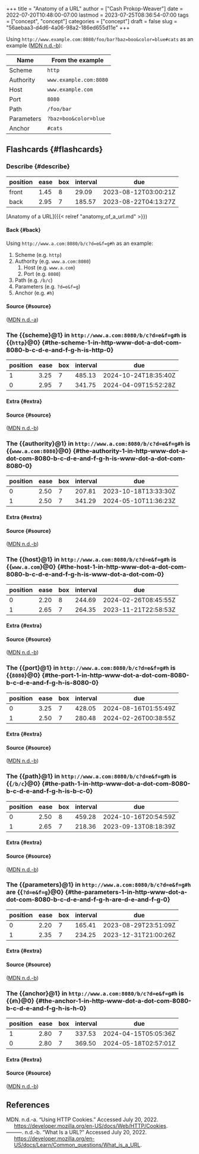 +++
title = "Anatomy of a URL"
author = ["Cash Prokop-Weaver"]
date = 2022-07-20T10:48:00-07:00
lastmod = 2023-07-25T08:36:54-07:00
tags = ["concept", "concept"]
categories = ["concept"]
draft = false
slug = "56aebaa3-d4d6-4a06-98a2-186ed655d11e"
+++

Using `http://www.example.com:8080/foo/bar?baz=boo&color=blue#cats` as an example (<a href="#citeproc_bib_item_2">MDN n.d.-b</a>):

| Name       | From the example       |
|------------|------------------------|
| Scheme     | `http`                 |
| Authority  | `www.example.com:8080` |
| Host       | `www.example.com`      |
| Port       | `8080`                 |
| Path       | `/foo/bar`             |
| Parameters | `?baz=boo&color=blue`  |
| Anchor     | `#cats`                |


## Flashcards {#flashcards}


### Describe {#describe}

| position | ease | box | interval | due                  |
|----------|------|-----|----------|----------------------|
| front    | 1.45 | 8   | 29.09    | 2023-08-12T03:00:21Z |
| back     | 2.95 | 7   | 185.57   | 2023-08-22T04:13:27Z |

[Anatomy of a URL]({{< relref "anatomy_of_a_url.md" >}})


#### Back {#back}

Using `http://www.a.com:8080/b/c?d=e&f=g#h` as an example:

1.  Scheme (e.g. `http`)
2.  Authority (e.g. `www.a.com:8080`)
    1.  Host (e.g. `www.a.com`)
    2.  Port (e.g. `8080`)
3.  Path (e.g. `/b/c`)
4.  Parameters (e.g. `?d=e&f=g`)
5.  Anchor (e.g. `#h`)


#### Source {#source}

(<a href="#citeproc_bib_item_1">MDN n.d.-a</a>)


### The {{scheme}@1} in `http://www.a.com:8080/b/c?d=e&f=g#h` is {{`http`}@0} {#the-scheme-1-in-http-www-dot-a-dot-com-8080-b-c-d-e-and-f-g-h-is-http-0}

| position | ease | box | interval | due                  |
|----------|------|-----|----------|----------------------|
| 1        | 3.25 | 7   | 485.13   | 2024-10-24T18:35:40Z |
| 0        | 2.95 | 7   | 341.75   | 2024-04-09T15:52:28Z |


#### Extra {#extra}


#### Source {#source}

(<a href="#citeproc_bib_item_2">MDN n.d.-b</a>)


### The {{authority}@1} in `http://www.a.com:8080/b/c?d=e&f=g#h` is {{`www.a.com:8080`}@0} {#the-authority-1-in-http-www-dot-a-dot-com-8080-b-c-d-e-and-f-g-h-is-www-dot-a-dot-com-8080-0}

| position | ease | box | interval | due                  |
|----------|------|-----|----------|----------------------|
| 0        | 2.50 | 7   | 207.81   | 2023-10-18T13:33:30Z |
| 1        | 2.50 | 7   | 341.29   | 2024-05-10T11:36:23Z |


#### Extra {#extra}


#### Source {#source}

(<a href="#citeproc_bib_item_2">MDN n.d.-b</a>)


### The {{host}@1} in `http://www.a.com:8080/b/c?d=e&f=g#h` is {{`www.a.com`}@0} {#the-host-1-in-http-www-dot-a-dot-com-8080-b-c-d-e-and-f-g-h-is-www-dot-a-dot-com-0}

| position | ease | box | interval | due                  |
|----------|------|-----|----------|----------------------|
| 0        | 2.20 | 8   | 244.69   | 2024-02-26T08:45:55Z |
| 1        | 2.65 | 7   | 264.35   | 2023-11-21T22:58:53Z |


#### Extra {#extra}


#### Source {#source}

(<a href="#citeproc_bib_item_2">MDN n.d.-b</a>)


### The {{port}@1} in `http://www.a.com:8080/b/c?d=e&f=g#h` is {{`8080`}@0} {#the-port-1-in-http-www-dot-a-dot-com-8080-b-c-d-e-and-f-g-h-is-8080-0}

| position | ease | box | interval | due                  |
|----------|------|-----|----------|----------------------|
| 0        | 3.25 | 7   | 428.05   | 2024-08-16T01:55:49Z |
| 1        | 2.50 | 7   | 280.48   | 2024-02-26T00:38:55Z |


#### Extra {#extra}


#### Source {#source}

(<a href="#citeproc_bib_item_2">MDN n.d.-b</a>)


### The {{path}@1} in `http://www.a.com:8080/b/c?d=e&f=g#h` is {{`/b/c`}@0} {#the-path-1-in-http-www-dot-a-dot-com-8080-b-c-d-e-and-f-g-h-is-b-c-0}

| position | ease | box | interval | due                  |
|----------|------|-----|----------|----------------------|
| 0        | 2.50 | 8   | 459.28   | 2024-10-16T20:54:59Z |
| 1        | 2.65 | 7   | 218.36   | 2023-09-13T08:18:39Z |


#### Extra {#extra}


#### Source {#source}

(<a href="#citeproc_bib_item_2">MDN n.d.-b</a>)


### The {{parameters}@1} in `http://www.a.com:8080/b/c?d=e&f=g#h` are {{`?d=e&f=g`}@0} {#the-parameters-1-in-http-www-dot-a-dot-com-8080-b-c-d-e-and-f-g-h-are-d-e-and-f-g-0}

| position | ease | box | interval | due                  |
|----------|------|-----|----------|----------------------|
| 0        | 2.20 | 7   | 165.41   | 2023-08-29T23:51:09Z |
| 1        | 2.35 | 7   | 234.25   | 2023-12-31T21:00:26Z |


#### Extra {#extra}


#### Source {#source}

(<a href="#citeproc_bib_item_2">MDN n.d.-b</a>)


### The {{anchor}@1} in `http://www.a.com:8080/b/c?d=e&f=g#h` is {{`#h`}@0} {#the-anchor-1-in-http-www-dot-a-dot-com-8080-b-c-d-e-and-f-g-h-is-h-0}

| position | ease | box | interval | due                  |
|----------|------|-----|----------|----------------------|
| 1        | 2.80 | 7   | 337.53   | 2024-04-15T05:05:36Z |
| 0        | 2.80 | 7   | 369.50   | 2024-05-18T02:57:01Z |


#### Extra {#extra}


#### Source {#source}

(<a href="#citeproc_bib_item_2">MDN n.d.-b</a>)

## References

<style>.csl-entry{text-indent: -1.5em; margin-left: 1.5em;}</style><div class="csl-bib-body">
  <div class="csl-entry"><a id="citeproc_bib_item_1"></a>MDN. n.d.-a. “Using HTTP Cookies.” Accessed July 20, 2022. <a href="https://developer.mozilla.org/en-US/docs/Web/HTTP/Cookies">https://developer.mozilla.org/en-US/docs/Web/HTTP/Cookies</a>.</div>
  <div class="csl-entry"><a id="citeproc_bib_item_2"></a>———. n.d.-b. “What Is a URL?” Accessed July 20, 2022. <a href="https://developer.mozilla.org/en-US/docs/Learn/Common_questions/What_is_a_URL">https://developer.mozilla.org/en-US/docs/Learn/Common_questions/What_is_a_URL</a>.</div>
</div>
